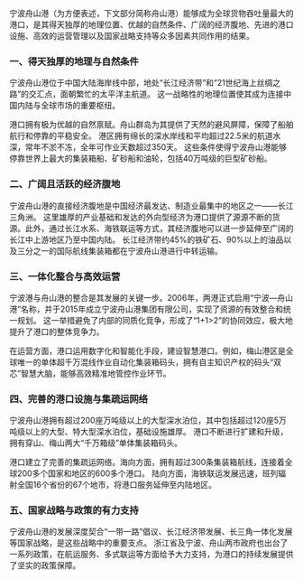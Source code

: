 宁波舟山港（为方便表述，下文部分简称舟山港）能够成为全球货物吞吐量最大的港口，是其得天独厚的地理位置、优越的自然条件、广阔的经济腹地、先进的港口设施、高效的运营管理以及国家战略支持等众多因素共同作用的结果。

### **一、得天独厚的地理与自然条件**

宁波舟山港位于中国大陆海岸线中部，地处“长江经济带”和“21世纪海上丝绸之路”的交汇点，面朝繁忙的太平洋主航道。 这一战略性的地理位置使其成为连接中国内陆与全球市场的重要枢纽。

港口拥有极为优越的自然禀赋。舟山群岛为其提供了天然的避风屏障，保障了船舶航行和停靠的平稳安全。 港区拥有绵长的深水岸线和平均超过22.5米的航道水深，常年不淤不冻，全年可作业天数超过350天。 这些条件使得宁波舟山港能够停靠世界上最大的集装箱船、矿砂船和油轮，包括40万吨级的巨型矿砂船。

### **二、广阔且活跃的经济腹地**

宁波舟山港的直接经济腹地是中国经济最发达、制造业最集中的地区之一——长江三角洲。 这里雄厚的产业基础和发达的外向型经济为港口提供了源源不断的货源。此外，通过长江水系、海铁联运等方式，其经济腹地可以进一步延伸至广阔的长江中上游地区乃至中国内陆。 长江经济带约45%的铁矿石、90%以上的油品以及三分之一的国际航线集装箱都在宁波舟山港进行中转运输。

### **三、一体化整合与高效运营**

宁波港与舟山港的整合是其发展的关键一步。2006年，两港正式启用“宁波—舟山港”名称，并于2015年成立宁波舟山港集团有限公司，实现了资源的有效整合和统一规划。 这一举措避免了内部的同质化竞争，形成了“1+1>2”的协同效应，极大地提升了港口的整体竞争力。

在运营方面，港口运用数字化和智能化手段，建设智慧港口。例如，梅山港区是全球唯一的单体超千万混线作业自动化集装箱码头，拥有自主知识产权的码头“双芯”智慧大脑，能够高效精准地管控作业环节。

### **四、完善的港口设施与集疏运网络**

宁波舟山港拥有超过200座万吨级以上的大型深水泊位，其中包括超过120座5万吨级以上的大型、特大型深水泊位，基础设施雄厚。 港口不断进行扩建和升级，拥有穿山、梅山两大“千万箱级”单体集装箱码头。

港口建立了完善的集疏运网络。海向方面，拥有超过300条集装箱航线，连接着全球200多个国家和地区的600多个港口。 陆向方面，海铁联运发展迅速，班列辐射全国16个省份的67个地市，将港口服务延伸至内陆地区。

### **五、国家战略与政策的有力支持**

宁波舟山港的发展深度契合“一带一路”倡议、长江经济带发展、长三角一体化发展等国家战略，是这些战略中的重要支点。 浙江省及宁波、舟山两市政府也出台了一系列政策，在航运服务、多式联运等方面给予大力支持，为港口的持续发展提供了坚实的政策保障。